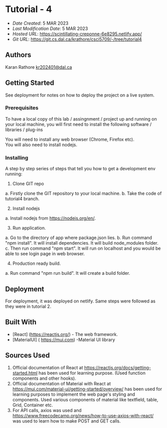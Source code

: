 <!--- The following README.md sample file was adapted from https://gist.github.com/PurpleBooth/109311bb0361f32d87a2#file-readme-template-md by Gabriella Mosquera for academic use ---> 

# Tutorial - 4

* *Date Created*: 5 MAR 2023
* *Last Modification Date*: 5 MAR 2023
* *Hosted URL*: https://scintillating-creponne-6e8295.netlify.app/
* *Git URL*: https://git.cs.dal.ca/krathore/csci5709/-/tree/tutorial4

## Authors

Karan Rathore kr202401@dal.ca

## Getting Started

See deployment for notes on how to deploy the project on a live system.

### Prerequisites

To have a local copy of this lab / assingnment / project up and running on your local machine, you will first need to install the following software / libraries / plug-ins

You will need to install any web browser (Chrome, Firefox etc).  
You will also need to install nodejs.


### Installing

A step by step series of steps that tell you how to get a development env running:

1. Clone GIT repo

a. Firstly clone the GIT repository to your local machine.
b. Take the code of tutorial4 branch.

2. Install nodejs

a. Install nodejs from  https://nodejs.org/en/.

3. Run application.

a.  Go to the directory  of app where package.json lies.
b.  Run command "npm install". It will install dependencies. It will build node_modules folder.
c.  Then run command "npm start". It will run on localhost and you would be able to see login page in web browser.

4. Production ready build.

a.  Run command "npm run build". It will create a build folder.

## Deployment

For deployment, it was deployed on netlify. Same steps were followed as they were in tutorial 2.

## Built With

* [React] (https://reactjs.org/) - The web framework.
* [MaterialUI] ( https://mui.com) -Material UI library

## Sources Used

1. Official documentation of React at https://reactjs.org/docs/getting-started.html has been used for learning purpose. (Used function components and other hooks).
2. Official documentation of Material with React at https://mui.com/material-ui/getting-started/overview/ has been used for learning purposes to implement the web page's styling and components. Used various components of material like textfield, table, Grid, Container etc.
3. For API calls, axios was used and https://www.freecodecamp.org/news/how-to-use-axios-with-react/  was used to learn how to make POST and GET calls.
